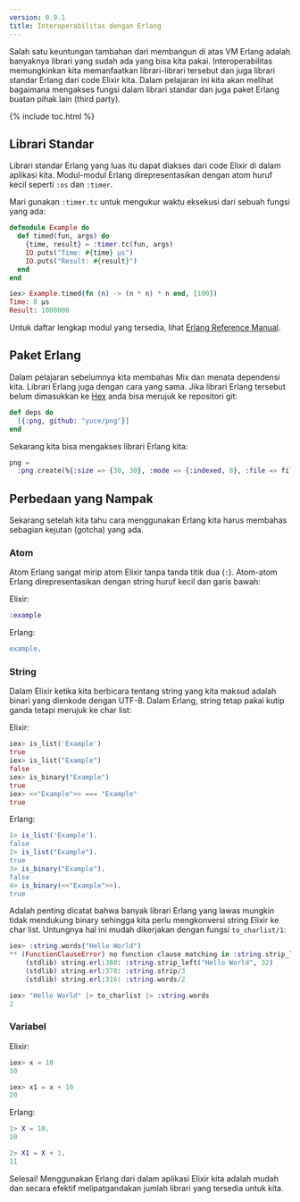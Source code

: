 ```yaml
---
version: 0.9.1
title: Interoperabilitas dengan Erlang
---
```


Salah satu keuntungan tambahan dari membangun di atas VM Erlang adalah banyaknya librari yang sudah ada yang bisa kita pakai. Interoperabilitas memungkinkan kita memanfaatkan librari-librari tersebut dan juga librari standar Erlang dari code Elixir kita.  Dalam pelajaran ini kita akan melihat bagaimana mengakses fungsi dalam librari standar dan juga paket Erlang buatan pihak lain (third party).

{% include toc.html %}

## Librari Standar

Librari standar Erlang yang luas itu dapat diakses dari code Elixir di dalam aplikasi kita.  Modul-modul Erlang direpresentasikan dengan atom huruf kecil seperti `:os` dan `:timer`.

Mari gunakan `:timer.tc` untuk mengukur waktu eksekusi dari sebuah fungsi yang ada:

```elixir
defmodule Example do
  def timed(fun, args) do
    {time, result} = :timer.tc(fun, args)
    IO.puts("Time: #{time} μs")
    IO.puts("Result: #{result}")
  end
end

iex> Example.timed(fn (n) -> (n * n) * n end, [100])
Time: 8 μs
Result: 1000000
```

Untuk daftar lengkap modul yang tersedia, lihat [Erlang Reference Manual](http://erlang.org/doc/apps/stdlib/).

## Paket Erlang

Dalam pelajaran sebelumnya kita membahas Mix dan menata dependensi kita.  Librari Erlang juga dengan cara yang sama.  Jika librari Erlang tersebut belum dimasukkan ke [Hex](https://hex.pm) anda bisa merujuk ke repositori git:

```elixir
def deps do
  [{:png, github: "yuce/png"}]
end
```

Sekarang kita bisa mengakses librari Erlang kita:

```elixir
png =
  :png.create(%{:size => {30, 30}, :mode => {:indexed, 8}, :file => file, :palette => palette})
```

## Perbedaan yang Nampak

Sekarang setelah kita tahu cara menggunakan Erlang kita harus membahas sebagian kejutan (gotcha) yang ada.

### Atom

Atom Erlang sangat mirip atom Elixir tanpa tanda titik dua (`:`).  Atom-atom Erlang direpresentasikan dengan string huruf kecil dan garis bawah:

Elixir:

```elixir
:example
```

Erlang:

```erlang
example.
```

### String

Dalam Elixir ketika kita berbicara tentang string yang kita maksud adalah binari yang dienkode dengan UTF-8.  Dalam Erlang, string tetap pakai kutip ganda tetapi merujuk ke char list:

Elixir:

```elixir
iex> is_list('Example')
true
iex> is_list("Example")
false
iex> is_binary("Example")
true
iex> <<"Example">> === "Example"
true
```

Erlang:

```erlang
1> is_list('Example').
false
2> is_list("Example").
true
3> is_binary("Example").
false
4> is_binary(<<"Example">>).
true
```

Adalah penting dicatat bahwa banyak librari Erlang yang lawas mungkin tidak mendukung binary sehingga kita perlu mengkonversi string Elixir ke char list.  Untungnya hal ini mudah dikerjakan dengan fungsi `to_charlist/1`:

```elixir
iex> :string.words("Hello World")
** (FunctionClauseError) no function clause matching in :string.strip_left/2
    (stdlib) string.erl:380: :string.strip_left("Hello World", 32)
    (stdlib) string.erl:378: :string.strip/3
    (stdlib) string.erl:316: :string.words/2

iex> "Hello World" |> to_charlist |> :string.words
2
```

### Variabel

Elixir:

```elixir
iex> x = 10
10

iex> x1 = x + 10
20
```

Erlang:

```erlang
1> X = 10.
10

2> X1 = X + 1.
11
```

Selesai!  Menggunakan Erlang dari dalam aplikasi Elixir kita adalah mudah dan secara efektif melipatgandakan jumlah librari yang tersedia untuk kita.
